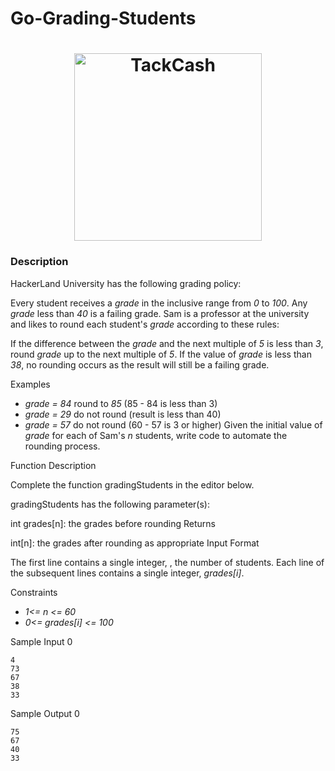 # Go-Grading-Students

<h1 align="center">
  <img alt="TackCash" title="TackCash" src="https://user-images.githubusercontent.com/1194257/65596422-1cef2080-df97-11e9-9abb-a225204d1805.png" width="300px"/>
</h1>

### Description

HackerLand University has the following grading policy:

Every student receives a *grade* in the inclusive range from *0* to *100*.
Any *grade* less than *40* is a failing grade.
Sam is a professor at the university and likes to round each student's *grade* according to these rules:

If the difference between the *grade* and the next multiple of *5* is less than *3*, round *grade* up to the next multiple of *5*.
If the value of *grade* is less than *38*, no rounding occurs as the result will still be a failing grade.

Examples

 - *grade = 84* round to *85* (85 - 84 is less than 3)
 - *grade = 29* do not round (result is less than 40)
 - *grade = 57* do not round (60 - 57 is 3 or higher)
Given the initial value of *grade* for each of Sam's *n* students, write code to automate the rounding process.

Function Description

Complete the function gradingStudents in the editor below.

gradingStudents has the following parameter(s):

int grades[n]: the grades before rounding
Returns

int[n]: the grades after rounding as appropriate
Input Format

The first line contains a single integer, , the number of students.
Each line  of the  subsequent lines contains a single integer, *grades[i]*.

Constraints

 - *1<= n <= 60*
 - *0<= grades[i] <= 100*

Sample Input 0

```
4
73
67
38
33
```

Sample Output 0

```
75
67
40
33
```

